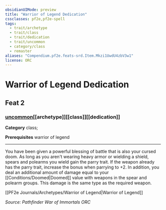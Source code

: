 ```yaml
---
obsidianUIMode: preview
title: "Warrior of Legend Dedication"
cssclasses: pf2e,pf2e-spell
tags:
  - trait/archetype
  - trait/class
  - trait/dedication
  - trait/uncommon
  - category/class
  - remaster
aliases: "Compendium.pf2e.feats-srd.Item.Mkzi1UwdU4zbV3w1"
license: ORC
---
```

# Warrior of Legend Dedication
## Feat 2
### [uncommon](uncommon "Uncommon Rarity Trait")[[archetype]][[class]][[dedication]]

**Category** class; 



**Prerequisites** warrior of legend
* * *
You have been given a powerful blessing of battle that is also your cursed doom. As long as you aren't wearing heavy armor or wielding a shield, spears and polearms you wield gain the parry trait. If the weapon already has the parry trait, increase the bonus when parrying to +2. In addition, you deal an additional amount of damage equal to your [[Conditions/Doomed|Doomed]] value with weapons in the spear and polearm groups. This damage is the same type as the required weapon.

[[PF2e Journals/Archetypes/Warrior of Legend|Warrior of Legend]]

*Source: Pathfinder War of Immortals*
*ORC*